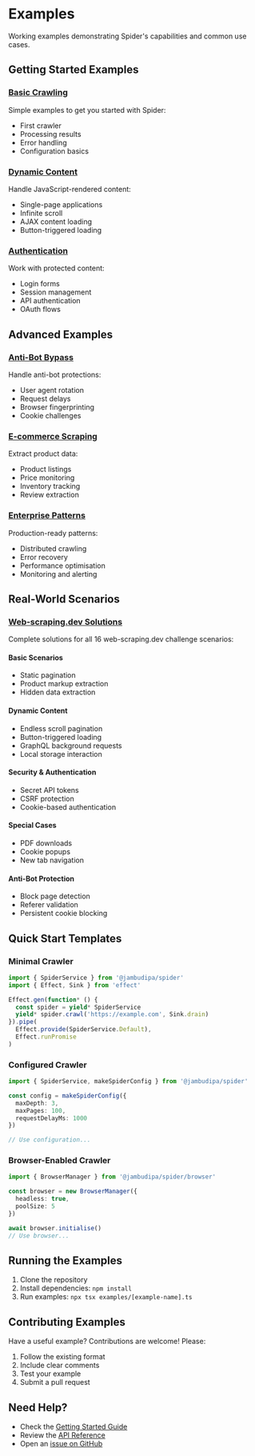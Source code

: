 # Examples

Working examples demonstrating Spider's capabilities and common use cases.

## Getting Started Examples

### [Basic Crawling](./basic-crawling.md)
Simple examples to get you started with Spider:
- First crawler
- Processing results
- Error handling
- Configuration basics

### [Dynamic Content](./dynamic-content.md)
Handle JavaScript-rendered content:
- Single-page applications
- Infinite scroll
- AJAX content loading
- Button-triggered loading

### [Authentication](./authentication.md)
Work with protected content:
- Login forms
- Session management
- API authentication
- OAuth flows

## Advanced Examples

### [Anti-Bot Bypass](./anti-bot.md)
Handle anti-bot protections:
- User agent rotation
- Request delays
- Browser fingerprinting
- Cookie challenges

### [E-commerce Scraping](./e-commerce-scraping.md)
Extract product data:
- Product listings
- Price monitoring
- Inventory tracking
- Review extraction

### [Enterprise Patterns](./enterprise-patterns.md)
Production-ready patterns:
- Distributed crawling
- Error recovery
- Performance optimisation
- Monitoring and alerting

## Real-World Scenarios

### [Web-scraping.dev Solutions](./scenarios/)
Complete solutions for all 16 web-scraping.dev challenge scenarios:

#### Basic Scenarios
- Static pagination
- Product markup extraction
- Hidden data extraction

#### Dynamic Content
- Endless scroll pagination
- Button-triggered loading
- GraphQL background requests
- Local storage interaction

#### Security & Authentication
- Secret API tokens
- CSRF protection
- Cookie-based authentication

#### Special Cases
- PDF downloads
- Cookie popups
- New tab navigation

#### Anti-Bot Protection
- Block page detection
- Referer validation
- Persistent cookie blocking

## Quick Start Templates

### Minimal Crawler
```typescript
import { SpiderService } from '@jambudipa/spider'
import { Effect, Sink } from 'effect'

Effect.gen(function* () {
  const spider = yield* SpiderService
  yield* spider.crawl('https://example.com', Sink.drain)
}).pipe(
  Effect.provide(SpiderService.Default),
  Effect.runPromise
)
```

### Configured Crawler
```typescript
import { SpiderService, makeSpiderConfig } from '@jambudipa/spider'

const config = makeSpiderConfig({
  maxDepth: 3,
  maxPages: 100,
  requestDelayMs: 1000
})

// Use configuration...
```

### Browser-Enabled Crawler
```typescript
import { BrowserManager } from '@jambudipa/spider/browser'

const browser = new BrowserManager({
  headless: true,
  poolSize: 5
})

await browser.initialise()
// Use browser...
```

## Running the Examples

1. Clone the repository
2. Install dependencies: `npm install`
3. Run examples: `npx tsx examples/[example-name].ts`

## Contributing Examples

Have a useful example? Contributions are welcome! Please:
1. Follow the existing format
2. Include clear comments
3. Test your example
4. Submit a pull request

## Need Help?

- Check the [Getting Started Guide](../guides/getting-started.md)
- Review the [API Reference](../api/)
- Open an [issue on GitHub](https://github.com/jambudipa/spider/issues)